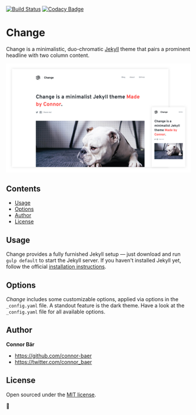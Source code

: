[![Build Status](https://travis-ci.org/madebyconnor/change.svg?branch=master)](https://travis-ci.org/madebyconnor/change) [![Codacy Badge](https://api.codacy.com/project/badge/Grade/381a869edfa34ea1a424274cf2e791a7)](https://www.codacy.com/app/connor_baer/change?utm_source=github.com&amp;utm_medium=referral&amp;utm_content=madebyconnor/change&amp;utm_campaign=Badge_Grade)

# Change

Change is a minimalistic, duo-chromatic [Jekyll](http://jekyllrb.com) theme that pairs a prominent headline with two column content.


![Change screenshot](/_images/screenshot.png)


## Contents

- [Usage](#usage)
- [Options](#options)
- [Author](#author)
- [License](#license)


## Usage

Change provides a fully furnished Jekyll setup — just download and run `gulp default` to start the Jekyll server. If you haven't installed Jekyll yet, follow the official [installation instructions](https://jekyllrb.com/docs/installation/).


## Options

*Change* includes some customizable options, applied via options in the `_config.yaml` file. A standout feature is the dark theme.
Have a look at the `_config.yaml` file for all available options.


## Author

**Connor Bär**
- <https://github.com/connor-baer>
- <https://twitter.com/connor_baer>


## License

Open sourced under the [MIT license](LICENSE.md).

💜
